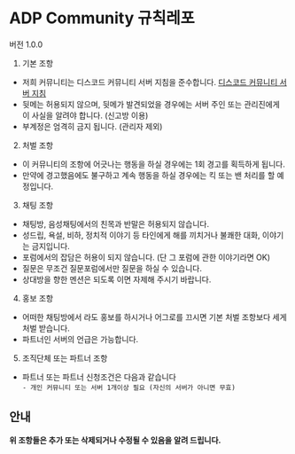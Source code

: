 # ADP Community 규칙레포

버전 1.0.0

1. 기본 조항
* 저희 커뮤니티는 디스코드 커뮤니티 서버 지침을 준수합니다. [디스코드 커뮤니티 서버 지침](https://support.discord.com/hc/ko/articles/360035969312-%EC%BB%A4%EB%AE%A4%EB%8B%88%ED%8B%B0-%EC%84%9C%EB%B2%84-%EC%A7%80%EC%B9%A8)
* 뒷메는 허용되지 않으며, 뒷메가 발견되었을 경우에는 서버 주인 또는 관리진에게 이 사실을 알려야 합니다. (신고방 이용)
* 부계정은 엄격히 금지 됩니다. (관리자 제외)

2. 처벌 조항
* 이 커뮤니티의 조항에 어긋나는 행동을 하실 경우에는 1회 경고를 획득하게 됩니다.
* 만약에 경고했음에도 불구하고 계속 행동을 하실 경우에는 킥 또는 밴 처리를 할 예정입니다.

3. 채팅 조항
* 채팅방, 음성채팅에서의 친목과 반말은 허용되지 않습니다.
* 성드립, 욕설, 비하, 정치적 이야기 등 타인에게 해를 끼치거나 불쾌한 대화, 이야기는 금지입니다.
* 포럼에서의 잡담은 허용이 되지 않습니다. (단 그 포럼에 관한 이야기라면 OK)
* 질문은 무조건 질문포럼에서만 질문을 하실 수 있습니다.
* 상대방을 향한 멘션은 되도록 이면 자제해 주시기 바랍니다.

4. 홍보 조항
* 어떠한 채팅방에서 라도 홍보를 하시거나 어그로를 끄시면 기본 처벌 조항보다 세게 처벌 받습니다.
* 파트너인 서버의 언급은 가능합니다.

5. 조직단체 또는 파트너 조항
* 파트너 또는 파트너 신청조건은 다음과 같습니다</br>
`- 개인 커뮤니티 또는 서버 1개이상 필요 (자신의 서버가 아니면 무효)`

## 안내
**위 조항들은 추가 또는 삭제되거나 수정될 수 있음을 알려 드립니다.**
